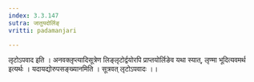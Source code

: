 ```yaml
---
index: 3.3.147
sutra: जातुयदोर्लिङ्
vritti: padamanjari

---
```

लृटोऽपवाद इति । अनवक्लृप्त्यादिसूत्रेण लिङ्लृटोर्द्वयोरपि प्राप्तयोर्लिङेव यथा स्यात्, लृण्मा भूदित्यवमर्थ इत्यर्थः ।
यदायद्योरुपसङ्ख्यानमिति । सूत्रवत् लृटोऽपवादः ।।
